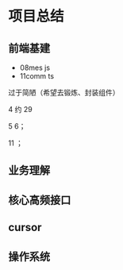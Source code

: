 # 项目总结

## 前端基建

- 08mes js
- 11comm ts

过于简陋（希望去锻炼、封装组件）

4 约 29

5 6；

11 ；

## 业务理解

## 核心高频接口

## cursor

## 操作系统
